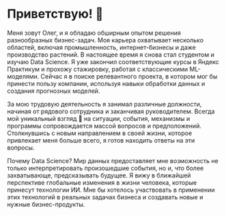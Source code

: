 # Приветствую! :wave:

Меня зовут Олег, и я обладаю обширным опытом решения разнообразных бизнес-задач. Моя карьера охватывает несколько областей, 
включая промышленность, интернет-бизнесы и даже производство растений. В настоящее время я снова стал студентом и изучаю Data Science. 
Я уже закончил соответствующие курсы в Яндекс Практикум и прохожу стажировку, работая с классическими ML-моделями. Сейчас я в поиске
релевантного проекта, в котором мог бы принести пользу компании, используя навыки обработки данных и создания прогнозных моделей.

За мою трудовую деятельность я занимал различные должности, начиная от рядового сотрудника и заканчивая руководителем. Всегда мой 
уникальный взгляд :eyes: на ситуации, события, механизмы и программы сопровождается массой вопросов и предположений. 
Столкнувшись с новым направлением в своей жизни, которое привлекает меня больше всего, я готов находить ответы на эти вопросы.

Почему Data Science?
Мир данных предоставляет мне возможность не только интерпретировать произошедшие события, но и, что более захватывающе, предсказывать будущее.
Я вижу в ближайшей перспективе глобальные изменения в жизни человека, которые принесут технологии ИИ. Мне бы хотелось участвовать в применении
этих технологий в реальных задачах бизнеса и создавать новые и нужные бизнес-продукты.

